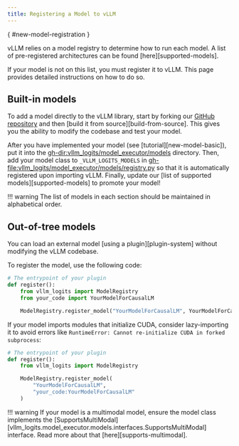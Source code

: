 ```yaml
---
title: Registering a Model to vLLM
---
```

[](){ #new-model-registration }

vLLM relies on a model registry to determine how to run each model.
A list of pre-registered architectures can be found [here][supported-models].

If your model is not on this list, you must register it to vLLM.
This page provides detailed instructions on how to do so.

## Built-in models

To add a model directly to the vLLM library, start by forking our [GitHub repository](https://github.com/vllm_logits-project/vllm_logits) and then [build it from source][build-from-source].
This gives you the ability to modify the codebase and test your model.

After you have implemented your model (see [tutorial][new-model-basic]), put it into the <gh-dir:vllm_logits/model_executor/models> directory.
Then, add your model class to `_VLLM_LOGITS_MODELS` in <gh-file:vllm_logits/model_executor/models/registry.py> so that it is automatically registered upon importing vLLM.
Finally, update our [list of supported models][supported-models] to promote your model!

!!! warning
    The list of models in each section should be maintained in alphabetical order.

## Out-of-tree models

You can load an external model [using a plugin][plugin-system] without modifying the vLLM codebase.

To register the model, use the following code:

```python
# The entrypoint of your plugin
def register():
    from vllm_logits import ModelRegistry
    from your_code import YourModelForCausalLM

    ModelRegistry.register_model("YourModelForCausalLM", YourModelForCausalLM)
```

If your model imports modules that initialize CUDA, consider lazy-importing it to avoid errors like `RuntimeError: Cannot re-initialize CUDA in forked subprocess`:

```python
# The entrypoint of your plugin
def register():
    from vllm_logits import ModelRegistry

    ModelRegistry.register_model(
        "YourModelForCausalLM",
        "your_code:YourModelForCausalLM"
    )
```

!!! warning
    If your model is a multimodal model, ensure the model class implements the [SupportsMultiModal][vllm_logits.model_executor.models.interfaces.SupportsMultiModal] interface.
    Read more about that [here][supports-multimodal].
